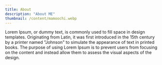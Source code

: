 ```yaml
---
title: About
description: "About ME"
thumbnail: /content/mamoochi.webp
---
```


Lorem Ipsum, or dummy text, is commonly used to fill space in design templates. Originating from Latin, it was first introduced in the 15th century by a printer named "Johnson" to simulate the appearance of text in printed books. The purpose of using Lorem Ipsum is to prevent users from focusing on the content and instead allow them to assess the visual aspects of the design.
